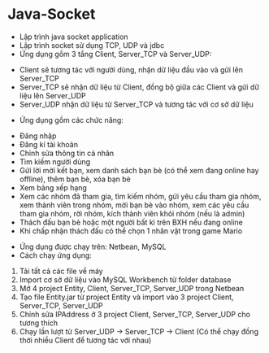 # Java-Socket
- Lập trình java socket application
- Lập trình socket sử dụng TCP, UDP và jdbc
- Ứng dụng gồm 3 tầng Client, Server_TCP và Server_UDP: 
 + Client sẽ tương tác với người dùng, nhận dữ liệu đầu vào và gửi lên Server_TCP
 + Server_TCP sẽ nhận dữ liệu từ Client, đồng bộ giữa các Client và gửi dữ liệu lên Server_UDP
 + Server_UDP nhận dữ liệu từ Server_TCP và tương tác với cơ sở dữ liệu
- Ứng dụng gồm các chức năng:
 + Đăng nhập
 + Đăng kí tài khoản
 + Chỉnh sửa thông tin cá nhân
 + Tìm kiếm người dùng
 + Gửi lời mời kết bạn, xem danh sách bạn bè (có thể xem đang online hay offline), thêm bạn bè, xóa bạn bè
 + Xem bảng xếp hạng
 + Xem các nhóm đã tham gia, tìm kiếm nhóm, gửi yêu cầu tham gia nhóm, xem thành viên trong nhóm, mời bạn bè vào nhóm, xem các yêu cầu tham gia nhóm, rời nhóm, kích thành viên khỏi nhóm (nếu là admin)
 + Thách đấu bạn bè hoặc một người bất kì trên BXH nếu đang online
 + Khi chấp nhận thách đấu có thể chọn 1 nhân vật trong game Mario
- Ứng dụng được chạy trên: Netbean, MySQL
- Cách chạy ứng dụng:
1. Tải tất cả các file về máy
2. Import cơ sở dữ liệu vào MySQL Workbench từ folder database
3. Mở 4 project Entity, Client, Server_TCP, Server_UDP trong Netbean
4. Tạo file Entity.jar từ project Entity và import vào 3 project Client, Server_TCP, Server_UDP
5. Chỉnh sửa IPAddress ở 3 project Client, Server_TCP, Server_UDP cho tương thích
6. Chạy lần lượt từ Server_UDP -> Server_TCP -> Client (Có thể chạy đồng thời nhiều Client để tương tác với nhau)